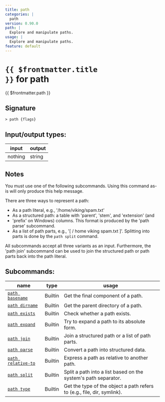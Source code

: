 ```yaml
---
title: path
categories: |
  path
version: 0.90.0
path: |
  Explore and manipulate paths.
usage: |
  Explore and manipulate paths.
feature: default
---
```


<!-- This file is automatically generated. Please edit the command in https://github.com/nushell/nushell instead. -->

# <code>{{ $frontmatter.title }}</code> for path

<div class='command-title'>{{ $frontmatter.path }}</div>

## Signature

`> path {flags} `

## Input/output types:

| input   | output |
| ------- | ------ |
| nothing | string |

## Notes

You must use one of the following subcommands. Using this command as-is will only produce this help message.

There are three ways to represent a path:

- As a path literal, e.g., '/home/viking/spam.txt'
- As a structured path: a table with 'parent', 'stem', and 'extension' (and
- 'prefix' on Windows) columns. This format is produced by the 'path parse'
  subcommand.
- As a list of path parts, e.g., '[ / home viking spam.txt ]'. Splitting into
  parts is done by the `path split` command.

All subcommands accept all three variants as an input. Furthermore, the 'path
join' subcommand can be used to join the structured path or path parts back into
the path literal.

## Subcommands:

| name                                                     | type    | usage                                                                   |
| -------------------------------------------------------- | ------- | ----------------------------------------------------------------------- |
| [`path basename`](/commands/docs/path_basename.md)       | Builtin | Get the final component of a path.                                      |
| [`path dirname`](/commands/docs/path_dirname.md)         | Builtin | Get the parent directory of a path.                                     |
| [`path exists`](/commands/docs/path_exists.md)           | Builtin | Check whether a path exists.                                            |
| [`path expand`](/commands/docs/path_expand.md)           | Builtin | Try to expand a path to its absolute form.                              |
| [`path join`](/commands/docs/path_join.md)               | Builtin | Join a structured path or a list of path parts.                         |
| [`path parse`](/commands/docs/path_parse.md)             | Builtin | Convert a path into structured data.                                    |
| [`path relative-to`](/commands/docs/path_relative-to.md) | Builtin | Express a path as relative to another path.                             |
| [`path split`](/commands/docs/path_split.md)             | Builtin | Split a path into a list based on the system's path separator.          |
| [`path type`](/commands/docs/path_type.md)               | Builtin | Get the type of the object a path refers to (e.g., file, dir, symlink). |
